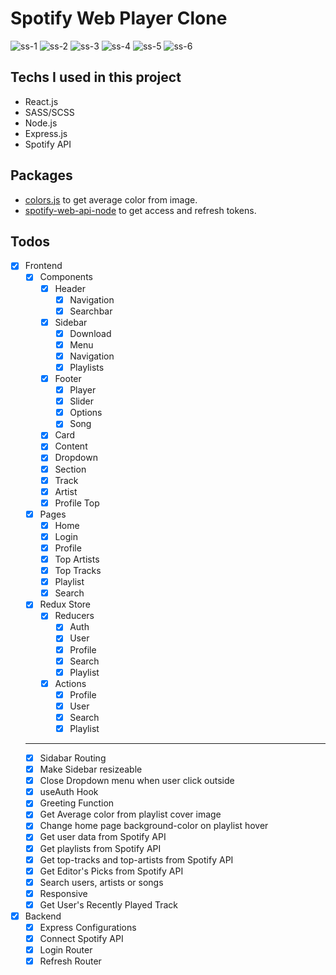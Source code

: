 # Spotify Web Player Clone 

![ss-1](https://user-images.githubusercontent.com/62891039/139457202-debb9076-7711-4869-a396-fa38f56de14f.png)
![ss-2](https://user-images.githubusercontent.com/62891039/139457218-f2a854b6-68c3-4ab6-908e-2cdd18767599.png)
![ss-3](https://user-images.githubusercontent.com/62891039/139457230-5c671d2d-2b5a-4910-bfa1-acf0efe80150.png)
![ss-4](https://user-images.githubusercontent.com/62891039/139457238-d8bf973d-40d1-463c-92e0-03128ced4030.png)
![ss-5](https://user-images.githubusercontent.com/62891039/139457248-825a270c-e726-40c7-83d5-0dd1ddc87f7f.png)
![ss-6](https://user-images.githubusercontent.com/62891039/139457255-14ea322f-71ac-47e7-84a5-d454950c1a83.png)

## Techs I used in this project

* React.js
* SASS/SCSS
* Node.js
* Express.js
* Spotify API

## Packages
* [colors.js](https://www.npmjs.com/package/color.js) to get average color from image.
* [spotify-web-api-node](https://www.npmjs.com/package/spotify-web-api-node) to get access and refresh tokens.


## Todos

- [X] Frontend
    - [X] Components
        - [X] Header
            - [X] Navigation
            - [X] Searchbar
        - [X] Sidebar
            - [X] Download
            - [X] Menu
            - [X] Navigation
            - [X] Playlists
        - [X] Footer
            - [X] Player
            - [X] Slider
            - [X] Options
            - [X] Song
        - [X] Card
        - [X] Content
        - [X] Dropdown
        - [X] Section
        - [X] Track
        - [X] Artist
        - [X] Profile Top
    - [X] Pages
        - [X] Home
        - [X] Login
        - [X] Profile
        - [X] Top Artists
        - [X] Top Tracks
        - [X] Playlist
        - [X] Search
    - [X] Redux Store
        - [X] Reducers
            - [X] Auth
            - [X] User 
            - [X] Profile 
            - [X] Search 
            - [X] Playlist 
        - [X] Actions
            - [X] Profile 
            - [X] User 
            - [X] Search 
            - [X] Playlist 
    ---
    - [X] Sidabar Routing    
    - [X] Make Sidebar resizeable
    - [X] Close Dropdown menu when user click outside
    - [X] useAuth Hook
    - [X] Greeting Function
    - [X] Get Average color from playlist cover image
    - [X] Change home page background-color on playlist hover
    - [X] Get user data from Spotify API
    - [X] Get playlists from Spotify API
    - [X] Get top-tracks and top-artists from Spotify API
    - [X] Get Editor's Picks from Spotify API
    - [X] Search users, artists or songs
    - [X] Responsive
    - [X] Get User's Recently Played Track
   
- [X] Backend
  - [X] Express Configurations
  - [X] Connect Spotify API
  - [X] Login Router
  - [X] Refresh Router

